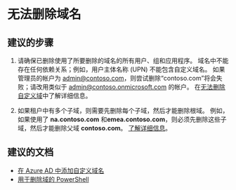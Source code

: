 <properties
    pageTitle="I can't delete my domain name"
    description="Azure Active Directory 域疑难解答"
    service="microsoft.aad"
    resource="Microsoft_AAD_IAM"
    authors="ElizavetaKuzmenko"
    displayOrder="4295"
    selfHelpType="resource"
    supportTopicIds=""
    resourceTags="directory_domain,domain_directory"
    productPesIds=""
    cloudEnvironments="public"
    />


# <a name="i-cant-delete-my-domain-name"></a>无法删除域名

## <a name="recommended-steps"></a>**建议的步骤**

1. 请确保已删除使用了所要删除的域名的所有用户、组和应用程序。 域名中不能存在任何依赖关系；例如，用户主体名称 (UPN) 不能包含自定义域名。 如果管理员的帐户为 admin@contoso.com，则尝试删除“contoso.com”将会失败；请改用类似于 admin@contoso.onmicrosoft.com 的帐户。 在[无法删除自定义域](https://support.microsoft.com/help/2787210/-unable-to-remove-this-domain-error-when-you-try-to-remove-a-domain-from-office-365)中了解详细信息。 

2. 如果租户中有多个子域，则需要先删除每个子域，然后才能删除根域。 例如，如果使用了 **na.contoso.com** 和**emea.contoso.com**，则必须先删除这些子域，然后才能删除父域 **contoso.com**。 [了解详细信息](https://support.microsoft.com/help/2787792/-domain-has-associated-subdomains-or-you-cannot-remove-a-domain-that-has-subdomains-error-when-you-try-to-remove-a-domain-from-office-365)。

## <a name="recommended-documents"></a>**建议的文档**

* [在 Azure AD 中添加自定义域名](https://docs.microsoft.com/azure/active-directory/active-directory-add-domain)
* [用于删除域的 PowerShell](https://docs.microsoft.com/powershell/msonline/v1/remove-msoldomain)

